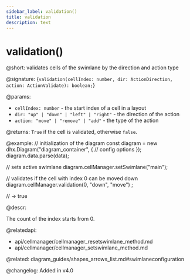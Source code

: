```yaml
---
sidebar_label: validation()
title: validation
description: text
---
```


# validation()

@short: validates cells of the swimlane by the direction and action type

@signature: {`validation(cellIndex: number, dir: ActionDirection, action: ActionValidate): boolean;`}

@params:
- `cellIndex: number` - the start index of a cell in a layout
- `dir: "up" | "down" | "left" | "right"` - the direction of the action
- `action: "move" | "remove" | "add"` - the type of the action

@returns:
`True` if the cell is validated, otherwise `false`.

@example:
// initialization of the diagram
const diagram = new dhx.Diagram("diagram_container", {
    // config options
});
diagram.data.parse(data);

// sets active swimlane
diagram.cellManager.setSwimlane("main");

// validates if the cell with index 0 can be moved down
diagram.cellManager.validation(0, "down", "move") ;

// -> true

@descr:

The count of the index starts from 0.

@relatedapi:
- api/cellmanager/cellmanager_resetswimlane_method.md
- api/cellmanager/cellmanager_setswimlane_method.md

@related: diagram_guides/shapes_arrows_list.md#swimlaneconfiguration

@changelog:
Added in v4.0
